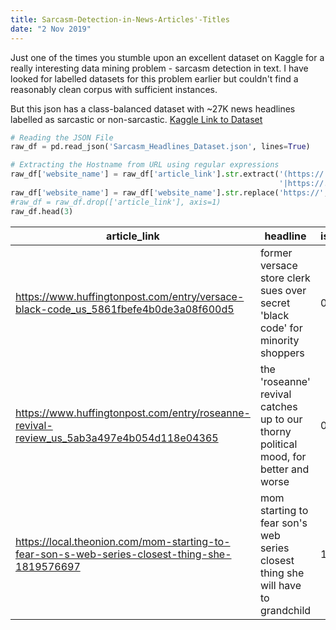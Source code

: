 ```yaml
---
title: Sarcasm-Detection-in-News-Articles'-Titles
date: "2 Nov 2019"
---
```


Just one of the times you stumble upon an excellent dataset on Kaggle for a really interesting data mining problem - sarcasm detection in text. I have looked for labelled datasets for this problem earlier but couldn't find a reasonably clean corpus with sufficient instances.

But this json has a class-balanced dataset with ~27K news headlines labelled as sarcastic or non-sarcastic.
[Kaggle Link to Dataset](https://www.kaggle.com/rmisra/news-headlines-dataset-for-sarcasm-detection/home)

```python
# Reading the JSON File
raw_df = pd.read_json('Sarcasm_Headlines_Dataset.json', lines=True)

# Extracting the Hostname from URL using regular expressions
raw_df['website_name'] = raw_df['article_link'].str.extract('(https://.*?[.]comhttp/'
                                                            '|https://.*?[.]com)', expand=True)
raw_df['website_name'] = raw_df['website_name'].str.replace('https://','').str.replace('/','').str.replace('comhttp','com')
#raw_df = raw_df.drop(['article_link'], axis=1)
raw_df.head(3)
```

|article_link|headline|is_sarcastic|website_name|
| -------------| -------------| -------------| -------------|
|https://www.huffingtonpost.com/entry/versace-black-code_us_5861fbefe4b0de3a08f600d5|former versace store clerk sues over secret 'black code' for minority shoppers|0|www.huffingtonpost.com|
|https://www.huffingtonpost.com/entry/roseanne-revival-review_us_5ab3a497e4b054d118e04365|the 'roseanne' revival catches up to our thorny political mood, for better and worse|0|www.huffingtonpost.com|
|https://local.theonion.com/mom-starting-to-fear-son-s-web-series-closest-thing-she-1819576697|mom starting to fear son's web series closest thing she will have to grandchild|1|local.theonion.com|










